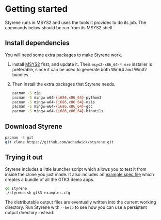 # Getting started

Styrene runs in MSYS2 and uses the tools it provides to do its job.
The commands below should be run from its MSYS2 shell.

## Install dependencies

You will need some extra packages to make Styrene work.

1. Install [MSYS2][m2] first, and update it.
   Their `msys2-x86_64-*.exe` installer is preferable,
   since it can be used to generate both Win64 and Win32 bundles.

2. Then install the extra packages that Styrene needs.

    ```sh
    pacman -S zip
    pacman -S mingw-w64-{i686,x86_64}-python3
    pacman -S mingw-w64-{i686,x86_64}-nsis
    pacman -S mingw-w64-{i686,x86_64}-gcc
    pacman -S mingw-w64-{i686,x86_64}-binutils
    ```

[m2]: https://msys2.github.io/

## Download Styrene

```sh
pacman -S git
git clone https://github.com/achadwick/styrene.git
```

## Trying it out

Styrene includes a little launcher script which allows you to test it
from inside the clone you just made.
It also includes an [example spec file][xcfg]
which creates a bundle of all the GTK3 demo apps.

```sh
cd styrene
./styrene.sh gtk3-examples.cfg
```

The distributable output files are eventually written
into the current working directory.
Run Styrene with `--help` to see how you can use a
persistent output directory instead.

[xcfg]: https://github.com/achadwick/styrene/blib/master/gtk3-examples.cfg
